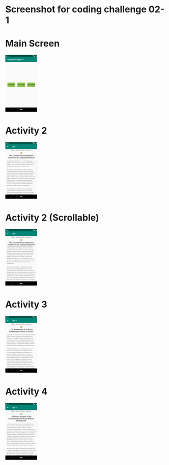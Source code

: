 # Screenshot for coding challenge 02-1
# Main Screen
<img src="screenshot_Images/main_screen.png" width="100">

# Activity 2
<img src="screenshot_Images/text_1_screen.png" width="100">

# Activity 2 (Scrollable)
<img src="screenshot_Images/scrollable_text_1_screen.png" width="100">

# Activity 3
<img src="screenshot_Images/text_2_screen.png" width="100">

# Activity 4
<img src="screenshot_Images/text_3_screen.png" width="100">
